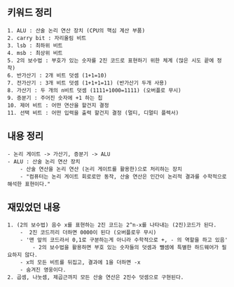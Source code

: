## 키워드 정리 
    1. ALU : 산술 논리 연산 장치 (CPU의 핵심 계산 부품)
    2. carry bit : 자리올림 비트
    3. lsb : 최하위 비트  
    4. msb : 최상위 비트 
    5. 2의 보수법 : 부호가 있는 숫자를 2진 코드로 표현하기 위한 체계 (많은 시도 끝에 정착)
    6. 반가산기 : 2개 비트 덧셈 (1+1=10)
    7. 전가산기 : 3개 비트 덧셈 (1+1+1=11) (반가산기 두개 사용)
    8. 가산기 : 두 개의 n비트 덧셈 (1111+1000=1111) (오버플로 무시)
    9. 증분기 : 주어진 숫자에 +1 하는 칩
    10. 제어 비트 : 어떤 연산을 할건지 결정
    11. 선택 비트 : 어떤 입력을 출력 할건지 결정 (멀티, 디멀티 플렉서)
## 내용 정리
    - 논리 게이트 -> 가산기, 증분기 -> ALU 
    - ALU : 산술 논리 연산 장치 
        - 산술 연산을 논리 연산 (논리 게이트를 활용한)으로 처리하는 장치
        - "컴퓨터는 논리 게이트 회로로만 동작, 산술 연산은 인간이 논리적 결과를 수학적으로 해석한 표현이다."

## 재밌었던 내용 
    1. (2의 보수법) 음수 x를 표현하는 2진 코드는 2^n-x를 나타내는 (2진)코드가 된다. 
        -  2진 코드끼리 더하면 0000이 된다 (오버플로우 무시)
        - '맨 앞의 코드라서 0,1로 구분하는게 아니라 수학적으로 +, - 의 역할을 하고 있음'
            - 2의 보수법을 활용하면 부호 있는 숫자들의 덧셈과 뺄셈에 특별한 하드웨어가 필요하지 않다.
        - x의 모든 비트를 뒤집고, 결과에 1을 더하면 -x
        - 숨겨진 영웅이다.
    2. 곱셈, 나눗셈, 제곱근까지 모든 산술 연산은 2진수 덧셈으로 구현된다.